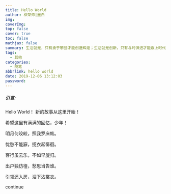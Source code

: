 ```yaml
---
title: Hello World
author: 框架师|墨白
img: 
coverImg: 
top: false
cover: true
toc: false
mathjax: false
summary: 生活就是，只有勇于攀登才能创造辉煌；生活就是创新，只有与时俱进才能跟上时代；生活就是付出，只有吃苦流汗才能实现理想；生活就是享受，只有品尝人生才能感知生活的快乐。
tags:
  - 其他
categories:
  - 随笔
abbrlink: hello world
date: 2019-12-06 13:12:03
password:
---
```


##### 引言:

Hello World！ 新的故事从这里开始！



希望这里有满满的回忆，少年！

明月何皎皎，照我罗床帏。

忧愁不能寐，揽衣起徘徊。

客行虽云乐，不如早旋归。

出户独彷徨，愁思当告谁。

引领还入房，泪下沾裳衣。


continue

